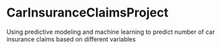 # CarInsuranceClaimsProject
Using predictive modeling and machine learning to predict number of car insurance claims based on different variables
